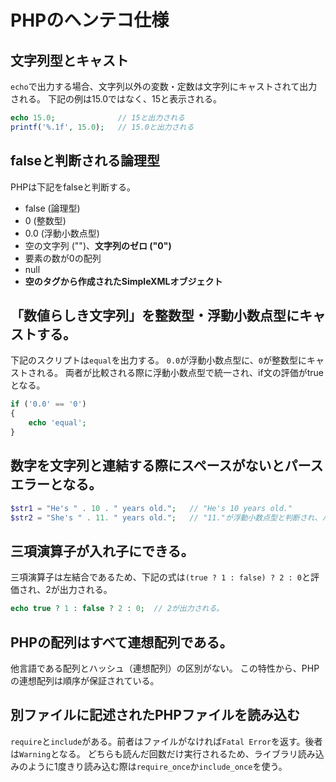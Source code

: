 # PHPのヘンテコ仕様

## 文字列型とキャスト

`echo`で出力する場合、文字列以外の変数・定数は文字列にキャストされて出力される。
下記の例は15.0ではなく、15と表示される。

```php
echo 15.0;              // 15と出力される
printf('%.1f', 15.0);   // 15.0と出力される
```

## falseと判断される論理型

PHPは下記をfalseと判断する。

* false (論理型)
* 0 (整数型)
* 0.0 (浮動小数点型)
* 空の文字列 ("")、__文字列のゼロ ("0")__
* 要素の数が0の配列
* null
* __空のタグから作成されたSimpleXMLオブジェクト__

## 「数値らしき文字列」を整数型・浮動小数点型にキャストする。

下記のスクリプトは`equal`を出力する。
`0.0`が浮動小数点型に、`0`が整数型にキャストされる。
両者が比較される際に浮動小数点型で統一され、if文の評価がtrueとなる。

```php
if ('0.0' == '0')
{
    echo 'equal';
}
```

## 数字を文字列と連結する際にスペースがないとパースエラーとなる。

```php
$str1 = "He's " . 10 . " years old.";   // "He's 10 years old."
$str2 = "She's " . 11. " years old.";   // "11."が浮動小数点型と判断され、パースエラーが発生する。
```

## 三項演算子が入れ子にできる。

三項演算子は左結合であるため、下記の式は`(true ? 1 : false) ? 2 : 0`と評価され、2が出力される。

```php
echo true ? 1 : false ? 2 : 0;  // 2が出力される。
```

## PHPの配列はすべて連想配列である。

他言語である配列とハッシュ（連想配列）の区別がない。
この特性から、PHPの連想配列は順序が保証されている。

## 別ファイルに記述されたPHPファイルを読み込む

`require`と`include`がある。前者はファイルがなければ`Fatal Error`を返す。後者は`Warning`となる。
どちらも読んだ回数だけ実行されるため、ライブラリ読み込みのように1度きり読み込む際は`require_once`か`include_once`を使う。
